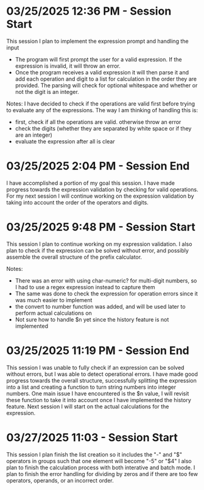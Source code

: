 # 03/25/2025 12:36 PM - Session Start
This session I plan to implement the expression prompt and handling the input
- The program will first prompt the user for a valid expression. If the expression is invalid, it will throw an error.
- Once the program receives a valid expression it will then parse it and add each operation and digit to a list for calculation in the order they are provided. The parsing will check for optional whitespace and whether or not the digit is an integer. 

Notes:
I have decided to check if the operations are valid first before trying to evaluate any of the expressions.
The way I am thinking of handling this is:
- first, check if all the operations are valid. otherwise throw an error
- check the digits (whether they are separated by white space or if they are an integer)
- evaluate the expression after all is clear

# 03/25/2025 2:04 PM - Session End
I have accomplished a portion of my goal this session. I have made progress towards the expression validation by checking for valid operations.
For my next session I will continue working on the expression validation by taking into account the order of the operators and digits.

# 03/25/2025 9:48 PM - Session Start
This session I plan to continue working on my expression validation. I also plan to check if the expression can be solved without error, and possibly assemble the overall structure of the prefix calculator.

Notes:
- There was an error with using char-numeric? for multi-digit numbers, so I had to use a regex expression instead to capture them
- The same was done to check the expression for operation errors since it was much easier to implement
- the convert to number function was added, and will be used later to perform actual calculations on
- Not sure how to handle $n yet since the history feature is not implemented

# 03/25/2025 11:19 PM - Session End
This session I was unable to fully check if an expression can be solved without errors, but I was able to detect operational errors.
I have made good progress towards the overall structure, successfully splitting the expression into a list and creating a function to turn
string numbers into integer numbers. One main issue I have encountered is the $n value, I will revisit these function to take it into account once I have implemented the history feature. Next session I will start on the actual calculations for the expression.

# 03/27/2025 11:03 - Session Start
This session I plan finish the list creation so it includes the "-" and "$" operators in groups such that one element will become "-5" or "$4"
I also plan to finish the calculation process with both interative and batch mode.
I plan to finish the error handling for dividing by zeros and if there are too few operators, operands, or an incorrect order.


